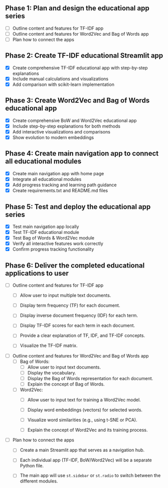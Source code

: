 ## Phase 1: Plan and design the educational app series
- [ ] Outline content and features for TF-IDF app
- [ ] Outline content and features for Word2Vec and Bag of Words app
- [ ] Plan how to connect the apps

## Phase 2: Create TF-IDF educational Streamlit app
- [x] Create comprehensive TF-IDF educational app with step-by-step explanations
- [x] Include manual calculations and visualizations
- [x] Add comparison with scikit-learn implementation

## Phase 3: Create Word2Vec and Bag of Words educational app
- [x] Create comprehensive BoW and Word2Vec educational app
- [x] Include step-by-step explanations for both methods
- [x] Add interactive visualizations and comparisons
- [x] Show evolution to modern embeddings

## Phase 4: Create main navigation app to connect all educational modules
- [x] Create main navigation app with home page
- [x] Integrate all educational modules
- [x] Add progress tracking and learning path guidance
- [x] Create requirements.txt and README.md files

## Phase 5: Test and deploy the educational app series
- [x] Test main navigation app locally
- [x] Test TF-IDF educational module
- [x] Test Bag of Words & Word2Vec module
- [x] Verify all interactive features work correctly
- [x] Confirm progress tracking functionality

## Phase 6: Deliver the completed educational applications to user


- [ ] Outline content and features for TF-IDF app
  - [ ] Allow user to input multiple text documents.
  - [ ] Display term frequency (TF) for each document.
  - [ ] Display inverse document frequency (IDF) for each term.
  - [ ] Display TF-IDF scores for each term in each document.
  - [ ] Provide a clear explanation of TF, IDF, and TF-IDF concepts.
  - [ ] Visualize the TF-IDF matrix.



- [ ] Outline content and features for Word2Vec and Bag of Words app
  - [ ] Bag of Words:
    - [ ] Allow user to input text documents.
    - [ ] Display the vocabulary.
    - [ ] Display the Bag of Words representation for each document.
    - [ ] Explain the concept of Bag of Words.
  - [ ] Word2Vec:
    - [ ] Allow user to input text for training a Word2Vec model.
    - [ ] Display word embeddings (vectors) for selected words.
    - [ ] Visualize word similarities (e.g., using t-SNE or PCA).
    - [ ] Explain the concept of Word2Vec and its training process.



- [ ] Plan how to connect the apps
  - [ ] Create a main Streamlit app that serves as a navigation hub.
  - [ ] Each individual app (TF-IDF, BoW/Word2Vec) will be a separate Python file.
  - [ ] The main app will use `st.sidebar` or `st.radio` to switch between the different modules.


